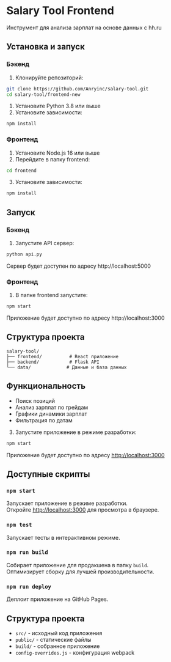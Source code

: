 # Salary Tool Frontend

Инструмент для анализа зарплат на основе данных с hh.ru

## Установка и запуск


### Бэкенд

1. Клонируйте репозиторий:
```bash
git clone https://github.com/Anryinc/salary-tool.git
cd salary-tool/frontend-new
```

1. Установите Python 3.8 или выше
2. Установите зависимости:
```bash
npm install
```


### Фронтенд

1. Установите Node.js 16 или выше
2. Перейдите в папку frontend:
```bash
cd frontend
```
3. Установите зависимости:
```bash
npm install
```

## Запуск

### Бэкенд

1. Запустите API сервер:
```bash
python api.py
```
Сервер будет доступен по адресу http://localhost:5000

### Фронтенд

1. В папке frontend запустите:
```bash
npm start
```
Приложение будет доступно по адресу http://localhost:3000

## Структура проекта

```
salary-tool/
├── frontend/          # React приложение
├── backend/           # Flask API
└── data/             # Данные и база данных
```

## Функциональность

- Поиск позиций
- Анализ зарплат по грейдам
- Графики динамики зарплат
- Фильтрация по датам 

3. Запустите приложение в режиме разработки:
```bash
npm start
```

Приложение будет доступно по адресу [http://localhost:3000](http://localhost:3000)

## Доступные скрипты

### `npm start`

Запускает приложение в режиме разработки.\
Откройте [http://localhost:3000](http://localhost:3000) для просмотра в браузере.

### `npm test`

Запускает тесты в интерактивном режиме.

### `npm run build`

Собирает приложение для продакшена в папку `build`.\
Оптимизирует сборку для лучшей производительности.

### `npm run deploy`

Деплоит приложение на GitHub Pages.

## Структура проекта

- `src/` - исходный код приложения
- `public/` - статические файлы
- `build/` - собранное приложение
- `config-overrides.js` - конфигурация webpack

